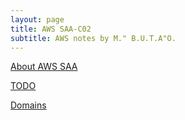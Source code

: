 ```yaml
---
layout: page
title: AWS SAA-C02
subtitle: AWS notes by M." B.U.T.A"O.
---
```


[About AWS SAA](AWS/AWS_about.md)

[TODO](AWS/AWS_TODO.md)

[Domains](AWS/AWS_domains.md)
